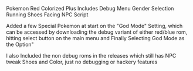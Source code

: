 Pokemon Red Colorized Plus
Includes Debug Menu
Gender Selection
Running Shoes
Facing NPC Script

Added a few Special Pokemon at start on the "God Mode" Setting, which can be accessed by downloading the debug variant of either red/blue rom, hitting select button on the main menu and Finally Selecting God Mode as the Option"

I also Included the non debug roms in the releases which still has NPC tweak Shoes and Color, just no debugging or hackery features
